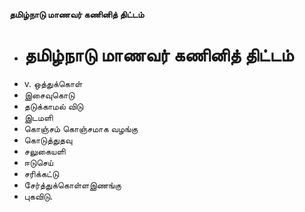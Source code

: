 **தமிழ்நாடு மாணவர் கணினித் திட்டம்**
- # தமிழ்நாடு மாணவர் கணினித் திட்டம்
- v. ஒத்துக்கொள்
- இசைவுகொடு
- தடுக்காமல் விடு
- இடமளி
- கொஞ்சம் கொஞ்சமாக வழங்கு
- கொடுத்துதவு
- சலுகையளி
- ஈடுசெய்
- சரிக்கட்டு
- சேர்த்துக்கொள்ளஇணங்கு
- புகவிடு.

